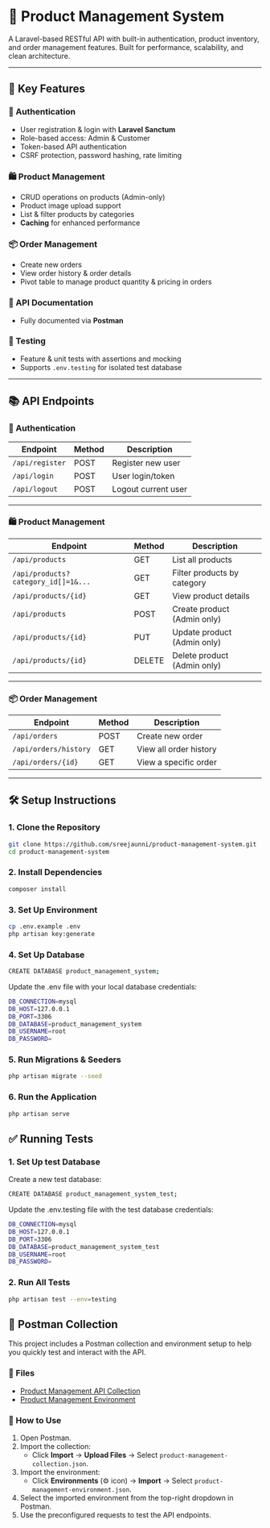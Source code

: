 # 🛒 Product Management System

A Laravel-based RESTful API with built-in authentication, product inventory, and order management features. Built for performance, scalability, and clean architecture.

---

## 🚀 Key Features

### 🔐 Authentication
- User registration & login with **Laravel Sanctum**
- Role-based access: Admin & Customer
- Token-based API authentication
- CSRF protection, password hashing, rate limiting

### 🛍️ Product Management
- CRUD operations on products (Admin-only)
- Product image upload support
- List & filter products by categories
- **Caching** for enhanced performance

### 📦 Order Management
- Create new orders
- View order history & order details
- Pivot table to manage product quantity & pricing in orders

### 📘 API Documentation
- Fully documented via **Postman**
### 🧪 Testing
- Feature & unit tests with assertions and mocking
- Supports `.env.testing` for isolated test database

---

## 📚 API Endpoints

### 🔐 Authentication

| Endpoint        | Method | Description          |
|----------------|--------|----------------------|
| `/api/register`| POST   | Register new user    |
| `/api/login`   | POST   | User login/token     |
| `/api/logout`  | POST   | Logout current user  |

---

### 🛍️ Product Management

| Endpoint                                | Method | Description                        |
|-----------------------------------------|--------|------------------------------------|
| `/api/products`                         | GET    | List all products                  |
| `/api/products?category_id[]=1&...`     | GET    | Filter products by category        |
| `/api/products/{id}`                    | GET    | View product details               |
| `/api/products`                         | POST   | Create product (Admin only)        |
| `/api/products/{id}`                    | PUT    | Update product (Admin only)        |
| `/api/products/{id}`                    | DELETE | Delete product (Admin only)        |

---

### 📦 Order Management

| Endpoint              | Method | Description               |
|-----------------------|--------|---------------------------|
| `/api/orders`         | POST   | Create new order          |
| `/api/orders/history` | GET    | View all order history    |
| `/api/orders/{id}`    | GET    | View a specific order     |

---

## 🛠️ Setup Instructions

### 1. Clone the Repository

```bash
git clone https://github.com/sreejaunni/product-management-system.git
cd product-management-system
```
### 2.  Install Dependencies

```bash
composer install
```
### 3. Set Up Environment

```bash
cp .env.example .env
php artisan key:generate
```

### 4. Set Up Database

```bash
CREATE DATABASE product_management_system;
```
Update the .env file with your local database credentials:
```bash
DB_CONNECTION=mysql
DB_HOST=127.0.0.1
DB_PORT=3306
DB_DATABASE=product_management_system
DB_USERNAME=root
DB_PASSWORD=
```
### 5. Run Migrations & Seeders

```bash
php artisan migrate --seed
```
### 6. Run the Application

```bash
php artisan serve
```

## ✅ Running Tests

### 1. Set Up test Database
Create a new test database:
```bash
CREATE DATABASE product_management_system_test;
```
Update the .env.testing file with the test database credentials:
```bash
DB_CONNECTION=mysql
DB_HOST=127.0.0.1
DB_PORT=3306
DB_DATABASE=product_management_system_test
DB_USERNAME=root
DB_PASSWORD=
```
### 2. Run All Tests

```bash
php artisan test --env=testing
```

## 🧪 Postman Collection

This project includes a Postman collection and environment setup to help you quickly test and interact with the API.

### 🔗 Files
- [Product Management API Collection](https://github.com/sreejaunni/product-management-api-collection/blob/main/product-management-collection.json
  )
- [Product Management Environment](https://github.com/sreejaunni/product-management-api-collection/blob/main/product-management-environment.json
  )

### 🚀 How to Use

1. Open Postman.
2. Import the collection:
    - Click **Import** → **Upload Files** → Select `product-management-collection.json`.
3. Import the environment:
    - Click **Environments** (⚙️ icon) → **Import** → Select `product-management-environment.json`.
4. Select the imported environment from the top-right dropdown in Postman.
5. Use the preconfigured requests to test the API endpoints.
